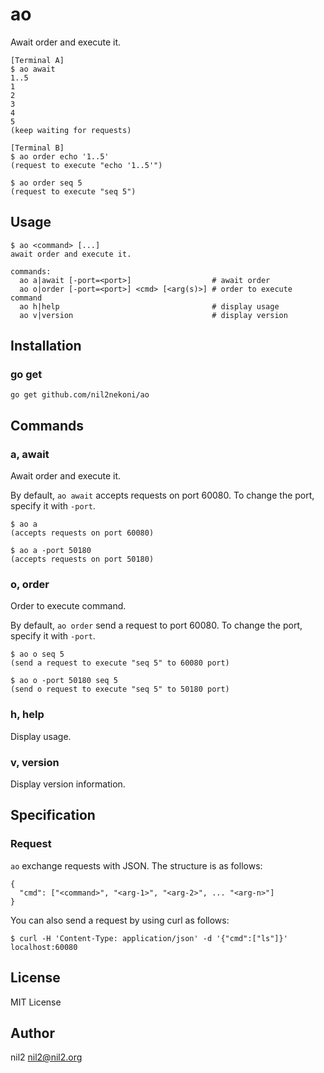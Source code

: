 ao
==

Await order and execute it.

```
[Terminal A]
$ ao await
1..5
1
2
3
4
5
(keep waiting for requests)

[Terminal B]
$ ao order echo '1..5'
(request to execute "echo '1..5'")

$ ao order seq 5
(request to execute "seq 5")
```

Usage
-----

```
$ ao <command> [...]
await order and execute it.

commands:
  ao a|await [-port=<port>]                  # await order
  ao o|order [-port=<port>] <cmd> [<arg(s)>] # order to execute command
  ao h|help                                  # display usage
  ao v|version                               # display version
```

Installation
------------

### go get

```
go get github.com/nil2nekoni/ao
```

Commands
--------

### a, await

Await order and execute it.

By default, `ao await` accepts requests on port 60080.
To change the port, specify it with `-port`.

```
$ ao a
(accepts requests on port 60080)

$ ao a -port 50180
(accepts requests on port 50180)
```

### o, order

Order to execute command.

By default, `ao order` send a request to port 60080.
To change the port, specify it with `-port`.

```
$ ao o seq 5
(send a request to execute "seq 5" to 60080 port)

$ ao o -port 50180 seq 5
(send o request to execute "seq 5" to 50180 port)
```

### h, help

Display usage.

### v, version

Display version information.

Specification
-------------

### Request

`ao` exchange requests with JSON.
The structure is as follows:

```
{
  "cmd": ["<command>", "<arg-1>", "<arg-2>", ... "<arg-n>"]
}
```

You can also send a request by using curl as follows:

```
$ curl -H 'Content-Type: application/json' -d '{"cmd":["ls"]}' localhost:60080
```

License
-------

MIT License

Author
------

nil2 <nil2@nil2.org>
